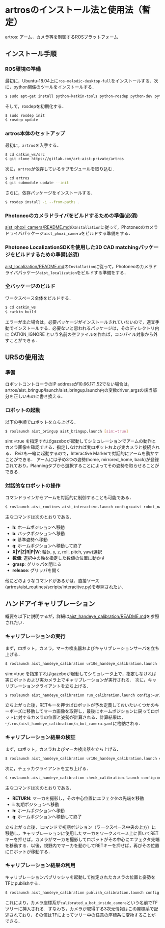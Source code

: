 artrosのインストール法と使用法（暫定）
====

artros: アーム，カメラ等を制御するROSプラットフォーム

## インストール手順
### ROS環境の準備
最初に，Ubuntu-18.04上に`ros-melodic-desktop-full`をインストールする．次に，python関係のツールをインストールする．
```bash
$ sudo apt-get install python-katkin-tools python-rosdep python-dev python-numpy python-pip python-setuptools python-scipy
```
そして，rosdepを初期化する．
```bash
$ sudo rosdep init
$ rosdep update
```

### artros本体のセットアップ
最初に，`artros`を入手する．
```bash
$ cd catkin_ws/src
$ git clone https://gitlab.com/art-aist-private/artros
```
次に，`artros`が依存しているサブモジュールを取り込む．
```bash
$ cd artros
$ git submodule update --init
```
さらに，依存パッケージをインストールする．
```bash
$ rosdep install -i --from-paths .
```

### Photoneoのカメラドライバをビルドするための準備(必須)
[aist_phoxi_camera/README.md](aist_phoxi_camera/README.md)の`Installation`に従って，Photoneoのカメラドライバパッケージ`aist_phoxi_camera`をビルドする準備をする．

### Photoneo LocalizationSDKを使用した3D CAD matchingパッケージをビルドするための準備(必須)
[aist_localization/README.md](aist_localization/README.md)の`Installation`に従って，Photoneoのカメラドライバパッケージ`aist_localization`をビルドする準備をする．

###	全パッケージのビルド
ワークスペース全体をビルドする．
```bash
$ cd catkin_ws
$ catkin build
```
エラーが出た場合は，必要パッケージがインストールされていないので，適宜手動でインストールする．必要ないと思われるパッケージは，そのディレクトリ内に CATKIN_IGNORE という名前の空ファイルを作れば，コンパイル対象から外すことができる．

##	UR5の使用法
### 準備
ロボットコントローラのIP addressが10.66.171.52でない場合は，artros/aist_bringup/launch/aist_bringup.launch内の変数driver_argsの該当部分を正しいものに書き換える．

### ロボットの起動
以下の手順でロボットを立ち上げる． 
```bash
$ roslaunch aist_bringup aist_bringup.launch [sim:=true]
```
sim:=true を指定すればgazeboが起動してシミュレーションでアームの動作とカメラ画像を確認できる．指定しなければ実ロボットおよび実カメラと接続される． Rvizも一緒に起動するので，Interactive Markerで対話的にアームを動かすことができる． アームには予め3つの姿勢(home, mirrored_home, back)が登録されており，Planningタブから選択することによってその姿勢を取らせることができる．

### 対話的なロボットの操作
コマンドラインからアームを対話的に制御することも可能である．
```bash
$ roslaunch aist_routines aist_interactive.launch config:=aist robot_name:=a_bot camera_name:=a_bot_inside_camera
```
主なコマンドは次のとおりである．
-	**h**:	ホームポジションへ移動
-	**b**:	バックポジションへ移動
-	**o**:	基準姿勢へ移動
-	**q**:	ホームポジションへ移動して終了
-	**X|Y|Z|R|P|W**:	軸(x, y, z, roll, pitch, yaw)選択
-	**数値**:	選択中の軸を指定した数値の位置に動かす
-	**grasp**:	グリッパを閉じる
-	**release**:	グリッパを開く

他にどのようなコマンドがあるかは，直接ソース(artros/aist_routines/scripts/interacitve.py)を参照されたい．

## ハンドアイキャリブレーション
概要を以下に説明するが，詳細は[aist_handeye_calibration/README.md](aist_handeye_calibration/README.md)を参照されたい．
### キャリブレーションの実行
まず，ロボット，カメラ，マーカ検出器およびキャリブレーションサーバを立ち上げる． 
```bash
$ roslaunch aist_handeye_calibration ur10e_handeye_calibration.launch [sim:=true]
```
sim:=true を指定すればgazeboが起動してシミュレータ上で，指定しなければ実ロボットおよび実カメラ上でキャリブレーションが実行される． 
次に，キャリブレーションクライアントを立ち上げる． 
```bash
$ roslaunch aist_handeye_calibration run_calibration.launch config:=ur10e camera_name:=a_bot_camera
```
立ち上がった後，RETキーを押せばロボットが予め定義しておいたいくつかのキーポーズに移動してマーカ画像を取得し，最後にホームポジションに戻ってロボットに対するカメラの位置と姿勢が計算される．計算結果は，`~/.ros/aist_handeye_calibration/a_bot_camera.yaml`に格納される．

###	キャリブレーション結果の検証
まず，ロボット，カメラおよびマーカ検出器を立ち上げる．
```bash
$ roslaunch aist_handeye_calibration ur10e_handeye_calibration.launch check:=true
```
次に，チェッカクライアントを立ち上げる．
```bash
$ roslaunch aist_handeye_calibration check_calibration.launch config:=ur10e camera_name:=a_bot_camera
```
主なコマンドは次のとおりである．
-	**RETURN**:	マーカを撮影し，その中心位置にエフェクタの先端を移動
-	**i**:	初期ポジションへ移動
-	**h**:	ホームポジションへ移動
-	**q**:	ホームポジションへ移動して終了

立ち上がった後，iコマンドで初期ポジション（ワークスペース中央の上方）に移動し，キャリブレーションに使用したマーカをワークスペース上に置いてRETキーを押せば，カメラがマーカを撮影してロボットがその中心にエフェクタ先端を移動する．以後，視野内でマーカを動かしてRETキーを押せば，再びその位置にロボットが移動する．

###	キャリブレーション結果の利用
キャリブレーションパブリッシャを起動して推定されたカメラの位置と姿勢をTFにpublishする．
```bash
$ roslaunch aist_handeye_calibration publish_calibration.launch config:=aist camera_name:=a_bot__inside_camera 
```
これにより，カメラ座標系が`calibrated_a_bot_inside_camera`という名前でTFツリーに挿入される．すなわち，カメラが取得する3次元情報はこの座標系で記述されており，その値はTFによってツリー中の任意の座標系に変換することができる．